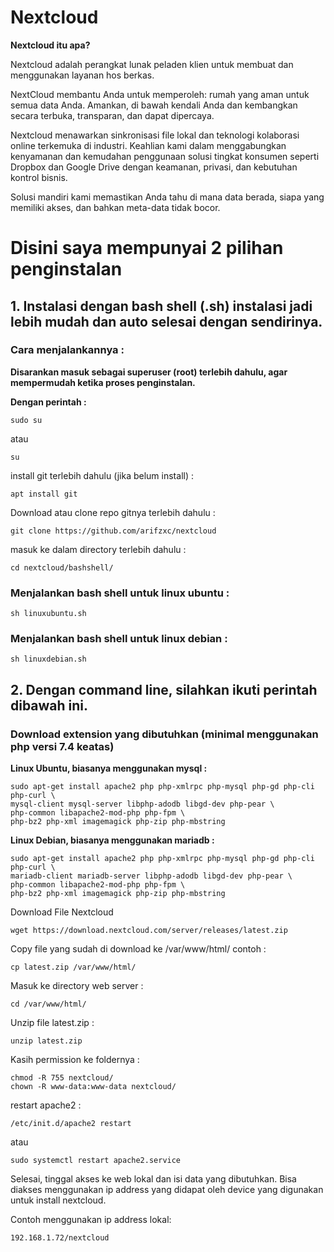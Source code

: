 # Nextcloud
<b>Nextcloud itu apa?</b>

Nextcloud adalah perangkat lunak peladen klien untuk membuat dan menggunakan layanan hos berkas.

NextCloud membantu Anda untuk memperoleh: rumah yang aman untuk semua data Anda. Amankan, di bawah kendali Anda dan kembangkan secara terbuka, transparan, dan dapat dipercaya.

Nextcloud menawarkan sinkronisasi file lokal dan teknologi kolaborasi online terkemuka di industri. Keahlian kami dalam menggabungkan kenyamanan dan kemudahan penggunaan solusi tingkat konsumen seperti Dropbox dan Google Drive dengan keamanan, privasi, dan kebutuhan kontrol bisnis.

Solusi mandiri kami memastikan Anda tahu di mana data berada, siapa yang memiliki akses, dan bahkan meta-data tidak bocor.

# Disini saya mempunyai 2 pilihan penginstalan

<b><h2> 1. Instalasi dengan bash shell (.sh) instalasi jadi lebih mudah dan auto selesai dengan sendirinya. </b></h2>
   
<b><h3> Cara menjalankannya : </b></h3>

<b>Disarankan masuk sebagai superuser (root) terlebih dahulu, agar mempermudah ketika proses penginstalan.

Dengan perintah : </b>
```
sudo su
```
atau
```
su
```
install git terlebih dahulu (jika belum install) :
```
apt install git
```
Download atau clone repo gitnya terlebih dahulu :
```
git clone https://github.com/arifzxc/nextcloud
```
masuk ke dalam directory terlebih dahulu :
```
cd nextcloud/bashshell/
```
<b><h3> Menjalankan bash shell untuk linux ubuntu : </b> </h3>
```
sh linuxubuntu.sh
```
<b><h3> Menjalankan bash shell untuk linux debian : </b></h3>
```
sh linuxdebian.sh
```

<b><h2> 2. Dengan command line, silahkan ikuti perintah dibawah ini. </b></h2>

<b><h3> Download extension yang dibutuhkan (minimal menggunakan php versi 7.4 keatas) </b></h3>

<b> Linux Ubuntu, biasanya menggunakan mysql : </b>
```
sudo apt-get install apache2 php php-xmlrpc php-mysql php-gd php-cli php-curl \
mysql-client mysql-server libphp-adodb libgd-dev php-pear \
php-common libapache2-mod-php php-fpm \
php-bz2 php-xml imagemagick php-zip php-mbstring  
```

<b> Linux Debian, biasanya menggunakan mariadb : </b>
```
sudo apt-get install apache2 php php-xmlrpc php-mysql php-gd php-cli php-curl \
mariadb-client mariadb-server libphp-adodb libgd-dev php-pear \
php-common libapache2-mod-php php-fpm \
php-bz2 php-xml imagemagick php-zip php-mbstring
```

Download File Nextcloud
```
wget https://download.nextcloud.com/server/releases/latest.zip
```
Copy file yang sudah di download ke /var/www/html/
contoh :
```
cp latest.zip /var/www/html/
```
Masuk ke directory web server :
```
cd /var/www/html/
```
Unzip file latest.zip :
```
unzip latest.zip
```
Kasih permission ke foldernya :
```
chmod -R 755 nextcloud/
chown -R www-data:www-data nextcloud/
```
restart apache2 :
```
/etc/init.d/apache2 restart
```
atau 
```
sudo systemctl restart apache2.service
```

Selesai, tinggal akses ke web lokal dan isi data yang dibutuhkan.
Bisa diakses menggunakan ip address yang didapat oleh device yang digunakan untuk install nextcloud.

Contoh menggunakan ip address lokal:
```
192.168.1.72/nextcloud
```
